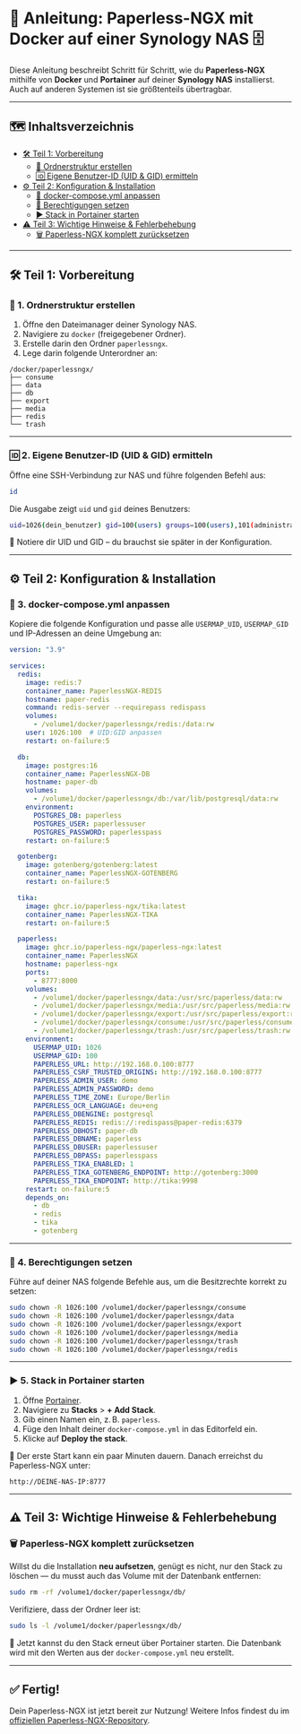 # 🚀 Anleitung: Paperless-NGX mit Docker auf einer Synology NAS 🗄️

Diese Anleitung beschreibt Schritt für Schritt, wie du **Paperless-NGX** mithilfe von **Docker** und **Portainer** auf deiner **Synology NAS** installierst. Auch auf anderen Systemen ist sie größtenteils übertragbar.

---

## 🗺️ Inhaltsverzeichnis

- [🛠️ Teil 1: Vorbereitung](#teil-1-vorbereitung)
  - [📂 Ordnerstruktur erstellen](#1-ordnerstruktur-erstellen)
  - [🆔 Eigene Benutzer-ID (UID & GID) ermitteln](#2-eigene-benutzer-id-uid--gid-ermitteln)
- [⚙️ Teil 2: Konfiguration & Installation](#teil-2-konfiguration--installation)
  - [📝 docker-compose.yml anpassen](#3-docker-composeyml-anpassen)
  - [🔐 Berechtigungen setzen](#4-berechtigungen-setzen)
  - [▶️ Stack in Portainer starten](#5-stack-in-portainer-starten)
- [⚠️ Teil 3: Wichtige Hinweise & Fehlerbehebung](#teil-3-wichtige-hinweise--fehlerbehebung)
  - [🗑️ Paperless-NGX komplett zurücksetzen](#paperless-ngx-komplett-zurücksetzen)

---

## 🛠️ Teil 1: Vorbereitung

### 📂 1. Ordnerstruktur erstellen

1. Öffne den Dateimanager deiner Synology NAS.
2. Navigiere zu `docker` (freigegebener Ordner).
3. Erstelle darin den Ordner `paperlessngx`.
4. Lege darin folgende Unterordner an:

```
/docker/paperlessngx/
├── consume
├── data
├── db
├── export
├── media
├── redis
└── trash
```

---

### 🆔 2. Eigene Benutzer-ID (UID & GID) ermitteln

Öffne eine SSH-Verbindung zur NAS und führe folgenden Befehl aus:

```bash
id
```

Die Ausgabe zeigt `uid` und `gid` deines Benutzers:

```bash
uid=1026(dein_benutzer) gid=100(users) groups=100(users),101(administrators)
```

📌 Notiere dir UID und GID – du brauchst sie später in der Konfiguration.

---

## ⚙️ Teil 2: Konfiguration & Installation

### 📝 3. docker-compose.yml anpassen

Kopiere die folgende Konfiguration und passe alle `USERMAP_UID`, `USERMAP_GID` und IP-Adressen an deine Umgebung an:

```yaml
version: "3.9"

services:
  redis:
    image: redis:7
    container_name: PaperlessNGX-REDIS
    hostname: paper-redis
    command: redis-server --requirepass redispass
    volumes:
      - /volume1/docker/paperlessngx/redis:/data:rw
    user: 1026:100  # UID:GID anpassen
    restart: on-failure:5

  db:
    image: postgres:16
    container_name: PaperlessNGX-DB
    hostname: paper-db
    volumes:
      - /volume1/docker/paperlessngx/db:/var/lib/postgresql/data:rw
    environment:
      POSTGRES_DB: paperless
      POSTGRES_USER: paperlessuser
      POSTGRES_PASSWORD: paperlesspass
    restart: on-failure:5

  gotenberg:
    image: gotenberg/gotenberg:latest
    container_name: PaperlessNGX-GOTENBERG
    restart: on-failure:5

  tika:
    image: ghcr.io/paperless-ngx/tika:latest
    container_name: PaperlessNGX-TIKA
    restart: on-failure:5

  paperless:
    image: ghcr.io/paperless-ngx/paperless-ngx:latest
    container_name: PaperlessNGX
    hostname: paperless-ngx
    ports:
      - 8777:8000
    volumes:
      - /volume1/docker/paperlessngx/data:/usr/src/paperless/data:rw
      - /volume1/docker/paperlessngx/media:/usr/src/paperless/media:rw
      - /volume1/docker/paperlessngx/export:/usr/src/paperless/export:rw
      - /volume1/docker/paperlessngx/consume:/usr/src/paperless/consume:rw
      - /volume1/docker/paperlessngx/trash:/usr/src/paperless/trash:rw
    environment:
      USERMAP_UID: 1026
      USERMAP_GID: 100
      PAPERLESS_URL: http://192.168.0.100:8777
      PAPERLESS_CSRF_TRUSTED_ORIGINS: http://192.168.0.100:8777
      PAPERLESS_ADMIN_USER: demo
      PAPERLESS_ADMIN_PASSWORD: demo
      PAPERLESS_TIME_ZONE: Europe/Berlin
      PAPERLESS_OCR_LANGUAGE: deu+eng
      PAPERLESS_DBENGINE: postgresql
      PAPERLESS_REDIS: redis://:redispass@paper-redis:6379
      PAPERLESS_DBHOST: paper-db
      PAPERLESS_DBNAME: paperless
      PAPERLESS_DBUSER: paperlessuser
      PAPERLESS_DBPASS: paperlesspass
      PAPERLESS_TIKA_ENABLED: 1
      PAPERLESS_TIKA_GOTENBERG_ENDPOINT: http://gotenberg:3000
      PAPERLESS_TIKA_ENDPOINT: http://tika:9998
    restart: on-failure:5
    depends_on:
      - db
      - redis
      - tika
      - gotenberg
```

---

### 🔐 4. Berechtigungen setzen

Führe auf deiner NAS folgende Befehle aus, um die Besitzrechte korrekt zu setzen:

```bash
sudo chown -R 1026:100 /volume1/docker/paperlessngx/consume
sudo chown -R 1026:100 /volume1/docker/paperlessngx/data
sudo chown -R 1026:100 /volume1/docker/paperlessngx/export
sudo chown -R 1026:100 /volume1/docker/paperlessngx/media
sudo chown -R 1026:100 /volume1/docker/paperlessngx/trash
sudo chown -R 1026:100 /volume1/docker/paperlessngx/redis
```

---

### ▶️ 5. Stack in Portainer starten

1. Öffne [Portainer](http://deine-nas-ip:9000).
2. Navigiere zu **Stacks** > **+ Add Stack**.
3. Gib einen Namen ein, z. B. `paperless`.
4. Füge den Inhalt deiner `docker-compose.yml` in das Editorfeld ein.
5. Klicke auf **Deploy the stack**.

🔁 Der erste Start kann ein paar Minuten dauern. Danach erreichst du Paperless-NGX unter:

```
http://DEINE-NAS-IP:8777
```

---

## ⚠️ Teil 3: Wichtige Hinweise & Fehlerbehebung

### 🗑️ Paperless-NGX komplett zurücksetzen

Willst du die Installation **neu aufsetzen**, genügt es nicht, nur den Stack zu löschen — du musst auch das Volume mit der Datenbank entfernen:

```bash
sudo rm -rf /volume1/docker/paperlessngx/db/
```

Verifiziere, dass der Ordner leer ist:

```bash
sudo ls -l /volume1/docker/paperlessngx/db/
```

📌 Jetzt kannst du den Stack erneut über Portainer starten. Die Datenbank wird mit den Werten aus der `docker-compose.yml` neu erstellt.

---

## ✅ Fertig!

Dein Paperless-NGX ist jetzt bereit zur Nutzung! Weitere Infos findest du im [offiziellen Paperless-NGX-Repository](https://github.com/paperless-ngx/paperless-ngx).